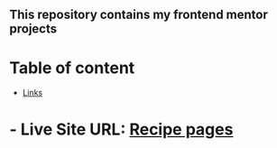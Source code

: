 ## This repository contains my frontend mentor projects

# Table of content
- [Links](#links)

# - Live Site URL: [Recipe pages](https://recipe-page-main-sepia.vercel.app/)


